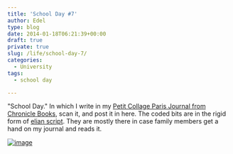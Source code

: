```yaml
---
title: 'School Day #7'
author: Edel
type: blog
date: 2014-01-18T06:21:39+00:00
draft: true
private: true
slug: /life/school-day-7/
categories:
  - University
tags:
  - school day

---
```

"School Day." In which I write in my [Petit Collage Paris Journal from Chronicle Books][1], scan it, and post it in here. The coded bits are in the rigid form of [elian script][2]. They are mostly there in case family members get a hand on my journal and reads it.

[<img title="20140117_232127.jpg" class="img-responsive" alt="image" src="http://scattered.me/wp-content/uploads/2014/01/wpid-20140117_232127.jpg" />][3]




 [1]: http://www.chroniclebooks.com/titles/petit-collage-paris-journal.html
 [2]: http://www.ccelian.com/concepca.html
 [3]: http://scattered.me/wp-content/uploads/2014/01/wpid-20140117_232127.jpg